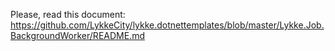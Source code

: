 ﻿
Please, read this document: https://github.com/LykkeCity/lykke.dotnettemplates/blob/master/Lykke.Job.BackgroundWorker/README.md